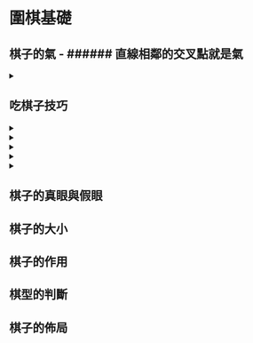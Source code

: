  # 圍棋基礎

 ## 棋子的氣       -   ######  直線相鄰的交叉點就是氣 
 
 <details> 
 
 <summary>     </summary>  
 
 -   ######  直線相鄰的交叉點就是氣 

 </details>

 ## 吃棋子技巧

 <details>
 <summary>     </summary>

 >   ###### 禁着點  

 -  ######  乙方棋子放入呈無氣狀態  

 -  ######  不能吃掉周邊棋子 

 </details>

 <details>
 <summary>     </summary>
 
 ## 死棋與活棋 

 -  ######  兩個禁着點活棋 

 -  ######  一個禁着點死棋
 
 </details>
 
 <details>
 <summary>     </summary>

 ## 死亡線與棋子方向

 -  ######  靠近死亡線氣會減弱

 -  ######  棋子方向越多越不容易被吃掉
 
 </details>
 
 <details>
 <summary>     </summary>

 ## 分塊與斷點

 -  ###### 分塊便於看清斷點和棋子氣的多少

 -  ######  斷點即弱點
 
 </details>
 
 <details>
 <summary>     </summary>

 ## 雙打吃

 -  ###### 下在對方兩塊兩口氣的斷點上面 讓對方無法兼顧 只能跑掉一塊棋
 
 </details>

 ## 棋子的真眼與假眼

 ## 棋子的大小

 ## 棋子的作用

 ## 棋型的判斷

 ## 棋子的佈局




